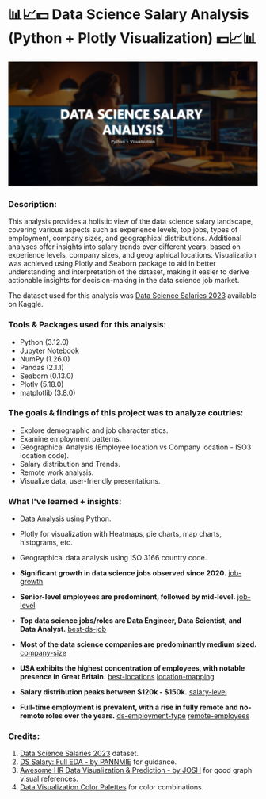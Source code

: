 # :bar_chart::chart_with_upwards_trend::dollar: Data Science Salary Analysis (Python + Plotly Visualization) :dollar::chart_with_upwards_trend::bar_chart:

![Banner](https://github.com/yuunam97/datascience-salary-analysis/blob/main/images/ds-banner.png?raw=true)

### Description: 
This analysis provides a holistic view of the data science salary landscape, covering various aspects such as experience levels, top jobs, types of employment, company sizes, and geographical distributions. Additional analyses offer insights into salary trends over different years, based on experience levels, company sizes, and geographical locations. Visualization was achieved using Plotly and Seaborn package to aid in better understanding and interpretation of the dataset, making it easier to derive actionable insights for decision-making in the data science job market.

The dataset used for this analysis was [Data Science Salaries 2023](https://www.kaggle.com/datasets/arnabchaki/data-science-salaries-2023/data) available on Kaggle. 

### Tools & Packages used for this analysis:
- Python (3.12.0)
- Jupyter Notebook
- NumPy (1.26.0)
- Pandas (2.1.1)
- Seaborn (0.13.0)
- Plotly (5.18.0)
- matplotlib (3.8.0)

### The goals & findings of this project was to analyze coutries:
- Explore demographic and job characteristics.
- Examine employment patterns. 
- Geographical Analysis (Employee location vs Company location - ISO3 location code).
- Salary distribution and Trends.
- Remote work analysis.
- Visualize data, user-friendly presentations.

### What I've learned + insights:
- Data Analysis using Python.
- Plotly for visualization with Heatmaps, pie charts, map charts, histograms, etc.
- Geographical data analysis using ISO 3166 country code.

- **Significant growth in data science jobs observed since 2020.**
[job-growth](https://github.com/yuunam97/datascience-salary-analysis/blob/main/images/ds-job-growth.png?raw=true)

- **Senior-level employees are predominent, followed by mid-level.**
[job-level](https://github.com/yuunam97/datascience-salary-analysis/blob/main/images/ds-experience-level.png?raw=true)

- **Top data science jobs/roles are Data Engineer, Data Scientist, and Data Analyst.**
[best-ds-job](https://github.com/yuunam97/datascience-salary-analysis/blob/main/images/ds-best-jobs.png?raw=true)

- **Most of the data science companies are predominantly medium sized.** 
[company-size](https://github.com/yuunam97/datascience-salary-analysis/blob/main/images/ds-company-size.png?raw=true)

- **USA exhibits the highest concentration of employees, with notable presence in Great Britain.**
[best-locations](https://github.com/yuunam97/datascience-salary-analysis/blob/main/images/ds-locations.png?raw=true)
[location-mapping](https://github.com/yuunam97/datascience-salary-analysis/blob/main/images/ds-employee-location.png?raw=true)

- **Salary distribution peaks between $120k - $150k.**
[salary-level](https://github.com/yuunam97/datascience-salary-analysis/blob/main/images/ds-salary-level.png?raw=true)

- **Full-time employment is prevalent, with a rise in fully remote and no-remote roles over the years.**
[ds-employment-type](https://github.com/yuunam97/datascience-salary-analysis/blob/main/images/ds-employment-type.png?raw=true)
[remote-employees](https://github.com/yuunam97/datascience-salary-analysis/blob/main/images/ds-remote-distribution.png?raw=true)


### Credits:
1. [Data Science Salaries 2023](https://www.kaggle.com/datasets/arnabchaki/data-science-salaries-2023/data) dataset.
2. [DS Salary: Full EDA - by PANNMIE](https://www.kaggle.com/code/tumpanjawat/ds-salary-full-eda-geo-cluster-xgboost) for guidance. 
3. [Awesome HR Data Visualization & Prediction - by JOSH](https://www.kaggle.com/code/joshuaswords/awesome-hr-data-visualization-prediction/notebook) for good graph visual references.
4. [Data Visualization Color Palettes](https://www.heavy.ai/blog/12-color-palettes-for-telling-better-stories-with-your-data) for color combinations.